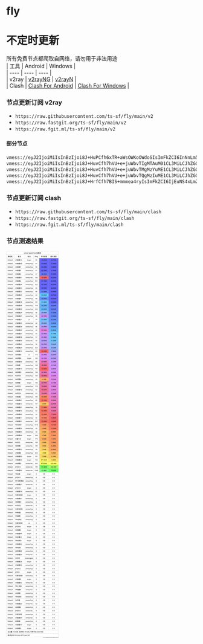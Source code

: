 # fly
# 不定时更新
所有免费节点都爬取自网络，请勿用于非法用途  
|  工具  | Android  | Windows  |  
|  ----  | ----   | ----  |  
| v2ray  | [v2rayNG](https://github.com/2dust/v2rayNG/releases) | [v2rayN](https://github.com/2dust/v2rayN/releases) |  
| Clash  | [Clash For Android](https://github.com/Kr328/ClashForAndroid/releases) | [Clash For Windows](https://github.com/Fndroid/clash_for_windows_pkg/releases) | 
  
### 节点更新订阅  v2ray
- `https://raw.githubusercontent.com/ts-sf/fly/main/v2`  
- `https://raw.fastgit.org/ts-sf/fly/main/v2`  
- `https://raw.fgit.ml/ts-sf/fly/main/v2`  
#### 部分节点  
``` 
vmess://eyJ2IjoiMiIsInBzIjoi8J+HuPCfh6xTR+aWsOWKoOWdoSIsImFkZCI6InNnLm5vZGVncm91cHMuaW5rIiwicG9ydCI6IjMzMjE0IiwiaWQiOiJiZGE2ZjExZS03YzEwLTM3ODYtYmVlMy05YjM5YTRiODUyNDEiLCJhaWQiOiIwIiwic2N5IjoiYXV0byIsIm5ldCI6InRjcCIsInR5cGUiOiJub25lIiwiaG9zdCI6InNnLm5vZGVncm91cHMuaW5rIiwicGF0aCI6Ii8iLCJ0bHMiOiIiLCJzbmkiOiIiLCJ0ZXN0X25hbWUiOiJTR+aWsOWKoOWdoSJ9
vmess://eyJ2IjoiMiIsInBzIjoi8J+HuvCfh7hVU+e+juWbvTIgMTAuM01CL3MiLCJhZGQiOiIxMzcuMTc1LjkuMjA0IiwicG9ydCI6IjU3OTAyIiwiaWQiOiI0MTgwNDhhZi1hMjkzLTRiOTktOWIwYy05OGNhMzU4MGRkMjQiLCJhaWQiOiI2NCIsInNjeSI6ImF1dG8iLCJuZXQiOiJ0Y3AiLCJ0eXBlIjoibm9uZSIsImhvc3QiOiIiLCJwYXRoIjoiL2dvIiwidGxzIjoiIiwic25pIjoiIiwidGVzdF9uYW1lIjoiVVPnvo7lm70yIn0=
vmess://eyJ2IjoiMiIsInBzIjoi8J+HuvCfh7hVU+e+juWbvTMgMzYuME1CL3MiLCJhZGQiOiIxNDIuNC4xMTIuMTQ5IiwicG9ydCI6IjQ0NjY3IiwiaWQiOiI0MTgwNDhhZi1hMjkzLTRiOTktOWIwYy05OGNhMzU4MGRkMjQiLCJhaWQiOiI2NCIsInNjeSI6ImF1dG8iLCJuZXQiOiJ0Y3AiLCJ0eXBlIjoibm9uZSIsImhvc3QiOiIiLCJwYXRoIjoiL3l4emJwIiwidGxzIjoiIiwic25pIjoiIiwidGVzdF9uYW1lIjoiVVPnvo7lm70zIn0=
vmess://eyJ2IjoiMiIsInBzIjoi8J+HuvCfh7hVU+e+juWbvTQgMzIuME1CL3MiLCJhZGQiOiIxMzcuMTc1LjQxLjIwMyIsInBvcnQiOiI1MDAwNCIsImlkIjoiNDE4MDQ4YWYtYTI5My00Yjk5LTliMGMtOThjYTM1ODBkZDI0IiwiYWlkIjoiNjQiLCJzY3kiOiJhdXRvIiwibmV0IjoidGNwIiwidHlwZSI6Im5vbmUiLCJob3N0IjoiIiwicGF0aCI6Ii8iLCJ0bHMiOiIiLCJzbmkiOiIiLCJ0ZXN0X25hbWUiOiJVU+e+juWbvTQifQ==
vmess://eyJ2IjoiMiIsInBzIjoi8J+HrfCfh7BIS+mmmea4ryIsImFkZCI6IjEuNS4xLmZ1Y2twcHBwcC50b2RheSIsInBvcnQiOiI1MDgxMCIsImlkIjoiYzlhNTllMTctN2M1MS0zZjdkLThmZTktNTljMjA5YTY0MzdhIiwiYWlkIjoiMCIsInNjeSI6ImF1dG8iLCJuZXQiOiJ0Y3AiLCJ0eXBlIjoibm9uZSIsImhvc3QiOiIiLCJwYXRoIjoiIiwidGxzIjoiIiwic25pIjoiMS41LjEuZnVja3BwcHBwLnRvZGF5IiwidGVzdF9uYW1lIjoiSEvpppnmuK8ifQ==
```
### 节点更新订阅  clash
- `https://raw.githubusercontent.com/ts-sf/fly/main/clash`  
- `https://raw.fastgit.org/ts-sf/fly/main/clash`  
- `https://raw.fgit.ml/ts-sf/fly/main/clash`  

### 节点测速结果
![image](traffic.png)
